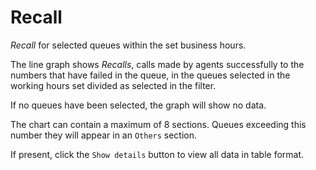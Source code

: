 # Recall

*Recall* for selected queues within the set business hours.

The line graph shows *Recalls*, calls made by agents
successfully to the numbers that have failed in the queue, in the queues
selected in the working hours set divided as selected in the filter.

If no queues have been selected, the graph will show no data.

The chart can contain a maximum of 8 sections. Queues exceeding this number
they will appear in an `Others` section.

If present, click the `Show details` button to view all data
in table format.
